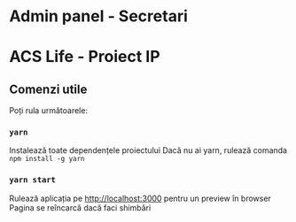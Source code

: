 # Admin panel - Secretari
# ACS Life - Proiect IP

## Comenzi utile
Poți rula următoarele:
### `yarn`
Instalează toate dependențele proiectului
Dacă nu ai yarn, rulează comanda `npm install -g yarn`

### `yarn start`
Rulează aplicația pe [http://localhost:3000](http://localhost:3000) pentru un preview în browser
Pagina se reîncarcă dacă faci shimbări